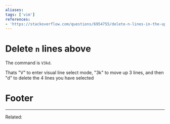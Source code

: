 ```yaml
---
aliases:
tags: ['vim']
references:
- 'https://stackoverflow.com/questions/6954755/delete-n-lines-in-the-up-direction-in-vim'
---
```


# Delete `n` lines above

The command is `V3kd`.

Thats "V" to enter visual line select mode, "3k" to move up 3 lines, and then "d" to delete the 4 lines you have selected

# Footer
---
Related: 